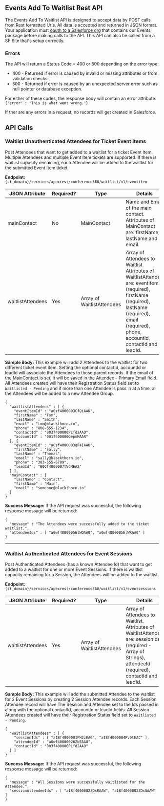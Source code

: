 ## Events Add To Waitlist Rest API
The Events Add To Waitlist API is designed to accept data by POST calls from Rest formatted Urls. All data is accepted and returned in JSON format. Your application must [oauth to a Salesforce org](https://help.salesforce.com/articleView?id=connected_app_create_api_integration.htm&type=5) that contains our Events package before making calls to the API. This API can also be called from a SF Site that's setup correctly.

### Errors
The API will return a Status Code = 400 or 500 depending on the error type:
- 400 - Returned if error is caused by invalid or missing attributes or from validation checks.
- 500 - Returned if error is caused by an unexpected server error such as null pointer or database exception.

For either of these codes, the response body will contain an error attribute:
`{"error" : "This is what went wrong."}`

If ther are any errors in a request, no records will get created in Salesforce.

## API Calls

### Waitlist Unauthenticated Attendees for Ticket Event Items
Post Attendees that want to get added to a waitlist for a ticket Event Item. Multiple Attendees and multiple Event Item tickets are supported. If there is waitlist capacity remaining, each Attendee will be added to the waitlist for the submitted Event Item ticket.

**Endpoint:** `{sf_domain}/services/apexrest/conference360/waitlist/v1/eventitem`


JSON Attribute | Required? | Type | Details
----- | ----- | ----- | -----
mainContact | No | MainContact | Name and Email of the main contact. Attributes of MainContact are: firstName, lastName and email.
waitlistAttendees | Yes | Array of WaitlistAttendees | Array of Attendees to Waitlist. Attributes of WaitlistAttendee are: eventItemId (required), firstName (required), lastName (required), email (required), phone, accountId, contactId and leadId.



**Sample Body:** This example will add 2 Attendees to the waitlist for two different ticket event item. Setting the optional contactId, accountId or leadId will associate the Attendees to those parent records. If the email of the MainContact is set, it will be saved in the Attendee - Primary Email field. All Attendees created will have their Registration Status field set to `Waitlisted - Pending` and if more than one Attendee is pass in at a time, all the Attendees will be added to a new Attendee Group.
```
{
  "waitlistAttendees" : [ {
    "eventItemId" : "a0zf4000003CfQiAAK",
    "firstName" : "Tom",
    "lastName" : "Smith",
    "email" : "tom@blackthorn.io",
    "phone" : "808-555-1234",
    "contactId" : "003f400000PLfd2AAD",
    "accountId" : "001f400000QepmMAAR"
  }, {
    "eventItemId" : "a0zf4000003qR4IAAU",
    "firstName" : "Sally",
    "lastName" : "Thomas",
    "email" : "sally@blackthorn.io",
    "phone" : "303-555-6789",
    "leadId" : "00Qf4000007tVCMEA2"
  } ],
  "mainContact" : {
    "lastName" : "Contact",
    "firstName" : "Main",
    "email" : "someone@blackthorn.io"
  }
}
```

**Success Message:** If the API request was successful, the following response message will be returned:
```
{
  "message" : "The Attendees were successfully added to the ticket waitlist.",
  "attendeeIds" : [ "a0wf4000005ElWQAA0", "a0wf4000005ElWRAA0" ]
}
```


***


### Waitlist Authenticated Attendees for Event Sessions
Post Authenticated Attendees (has a known Attendee Id) that want to get added to a waitlist for one or more Event Sessions. If there is waitlist capacity remaining for a Session, the Attendees will be added to the waitlist.

**Endpoint:** `{sf_domain}/services/apexrest/conference360/waitlist/v1/eventsessions`


JSON Attribute | Required? | Type | Details
----- | ----- | ----- | -----
waitlistAttendees | Yes | Array of WaitlistAttendees | Array of Attendees to Waitlist. Attributes of WaitlistAttendee are: sessionIds (required - Array of Strings), attendeeId (required), contactId and leadId.


**Sample Body:** This example will add the submitted Attendee to the waitlist for 2 Event Sessions by creating 2 Session Attendee records. Each Session Attendee record will have The Session and Attendee set to the Ids passed in along with the optional contactId, accountId or leadId fields. All Session Attendees created will have their Registration Status field set to `Waitlisted - Pending`.
```
{
  "waitlistAttendees" : [ {
    "sessionIds" : [ "a1Bf4000001PH2zEAG", "a1Bf4000004Pv0tEAC" ],
    "attendeeId" : "a0wf40000026ZbEAAU",
    "contactId" : "003f400000PLfd2AAD"
  } ]
}
```

**Success Message:** If the API request was successful, the following response message will be returned:
```
{
  "message" : "All Sessions were successfully waitlisted for the Attendee.",
  "sessionAttendeeIds" : [ "a18f4000002ZOsRAAW", "a18f4000002ZOsSAAW" ]
}
```
